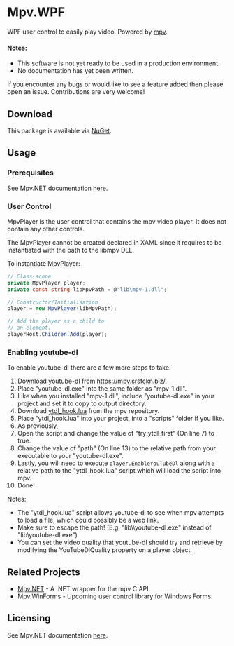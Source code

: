 
# Mpv<span />.WPF

WPF user control to easily play video. Powered by [mpv](https://github.com/mpv-player/mpv).

#### Notes:

* This software is not yet ready to be used in a production environment.
* No documentation has yet been written.

If you encounter any bugs or would like to see a feature added then please open an issue. Contributions are very welcome!

## Download

This package is available via [NuGet](https://www.nuget.org/packages/Mpv.WPF).

## Usage

### Prerequisites

See Mpv<span />.NET documentation [here](https://github.com/hudec117/Mpv.NET#prerequisites).

### User Control

MpvPlayer is the user control that contains the mpv video player. It does not contain any other controls.

The MpvPlayer cannot be created declared in XAML since it requires to be instantiated with the path to the libmpv DLL.

To instantiate MpvPlayer:

```csharp
// Class-scope
private MpvPlayer player;
private const string libMpvPath = @"lib\mpv-1.dll";

// Constructor/Initialisation
player = new MpvPlayer(libMpvPath);

// Add the player as a child to
// an element.
playerHost.Children.Add(player);
```

### Enabling youtube-dl

To enable youtube-dl there are a few more steps to take.

1. Download youtube-dl from https://mpv.srsfckn.biz/.
2. Place "youtube-dl.exe" into the same folder as "mpv-1.dll".
3. Like when you installed "mpv-1.dll", include "youtube-dl.exe" in your project and set it to copy to output directory.
4. Download [ytdl_hook.lua](https://github.com/mpv-player/mpv/blob/master/player/lua/ytdl_hook.lua) from the mpv repository. 
5. Place "ytdl_hook.lua" into your project, into a "scripts" folder if you like. 
6. As previously,
7. Open the script and change the value of "try_ytdl_first" (On line 7) to true. 
8. Change the value of "path" (On line 13) to the relative path from your executable to your "youtube-dl.exe".
9. Lastly, you will need to execute `player.EnableYouTubeDl` along with a relative path to the "ytdl_hook.lua" script which will load the script into mpv.
10. Done! 

Notes:
* The "ytdl_hook.lua" script allows youtube-dl to see when mpv attempts to load a file, which could possibly be a web link.
* Make sure to escape the path! (E.g. "lib\\\\youtube-dl.exe" instead of "lib\youtube-dl.exe")
* You can set the video quality that youtube-dl should try and retrieve by modifying the YouTubeDlQuality property on a player object.

## Related Projects

* [Mpv.NET](https://github.com/hudec117/Mpv.NET) - A .NET wrapper for the mpv C API.
* Mpv.WinForms - Upcoming user control library for Windows Forms.

## Licensing

See Mpv<span />.NET documentation [here](https://github.com/hudec117/Mpv.NET#licensing).
